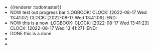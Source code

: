 - {{renderer :todomaster}}
- NOW test out progress bar
  :LOGBOOK:
  CLOCK: [2022-08-17 Wed 13:41:07]
  CLOCK: [2022-08-17 Wed 13:41:09]
  :END:
- NOW this is a now
  :LOGBOOK:
  CLOCK: [2022-08-17 Wed 13:41:23]
  CLOCK: [2022-08-17 Wed 13:41:27]
  :END:
- DONE this is a done
-
-